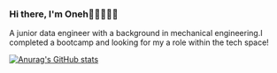 ### Hi there, I'm Oneh👋🏽👩🏽‍💻
A junior data engineer with a background in mechanical engineering.I completed a bootcamp and looking for my a role within the tech space!

[![Anurag's GitHub stats](https://github-readme-stats.vercel.app/api?username=anuraghazra)](https://github.com/anuraghazra/github-readme-stats)

